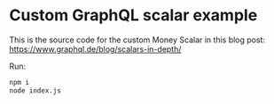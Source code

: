 # Custom GraphQL scalar example

This is the source code for the custom Money Scalar 
in this blog post: https://www.graphql.de/blog/scalars-in-depth/

Run:

```sh
npm i
node index.js
```